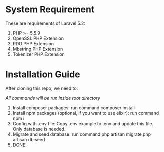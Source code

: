 # System Requirement
These are requirements of Laravel 5.2:
1. PHP >= 5.5.9
2. OpenSSL PHP Extension
3. PDO PHP Extension
4. Mbstring PHP Extension
5. Tokenizer PHP Extension

# Installation Guide

After cloning this repo, we need to:

*All commands will be run inside root directory*

1. Install composer packages: run command
    composer install
2. Install npm packages (optional, if you want to use elixir): run command
    npm i
3. Config with .env file:
    Copy .env.example to .env and update this file. Only database is needed.
4. Migrate and seed database: run command
    php artisan migrate
    php artisan db:seed
5. DONE!
